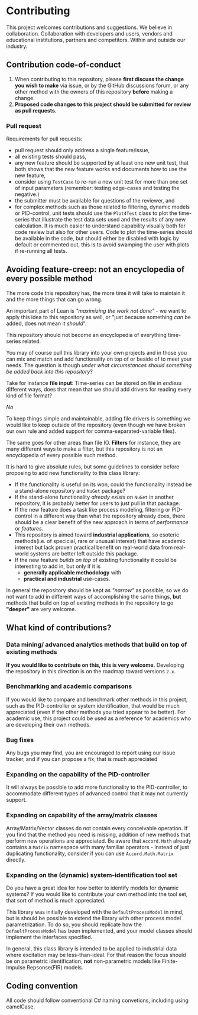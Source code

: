 # Contributing

This project welcomes contributions and suggestions. 
We believe in collaboration. Collaboration with developers and users, vendors and educational institutions, partners and competitors. Within and outside our industry.

## Contribution code-of-conduct

1. When contributing to this repository, please **first discuss the change you wish to make** via issue, or by the GitHub discussions forum,
or any other method with the owners of this repository **before** making a change.
2. **Proposed code changes to this project should be submitted for review as pull requests.**

### Pull request

Requirements for pull requests:
- pull request should only address a single feature/issue,
- all existing tests should pass,
- any new feature should be supported by at least one new unit test, that both shows that the new feature works and documents how to use the new feature,
- consider using ``TestCase`` to re-run a new unit test for more than one set of input parameters (remember: testing edge-cases and testing the negative.)
- the submitter must be available for questions of the reviewer, and 
- for complex methods such as those related to filtering, dynamic models or PID-control, unit tests should use the ``Plot4Test`` class to plot the time-series that illustrate
the test data sets used and the results of any new calculation. It is much easier to understand capability visually both for code review but also for other users. 
Code to plot the time-series should be available in the code, but should either be disabled with logic by default or commented out, this is to avoid swamping the user with plots 
if re-running all tests.

## Avoiding feature-creep: not an encyclopedia of every possible method

The more code this repository has, the more time it will take to maintain it and the more things that can go wrong. 

An important part of Lean is *"maximizing the work not done"* - we want to apply this idea to this repository as well, or "just because something *can* be added, does not mean it *should*".

This repository should not become an encyclopedia of everything time-series related.

You may of course pull this library into your own projects and in those you can mix and match and add functionality on top of or beside of to meet your needs. 
The question is though *under what circumstances should something be added back into this repository*?

Take for instance **file input**: Time-series can be stored on file in *endless* different ways, does that mean that we should add drivers for reading every kind of file format?

*No*

To keep things simple and maintainable, adding file drivers is something we would like to keep outside of the repository (even though we have broken our own rule and added 
support for comma-separated-variable files). 

The same goes for other areas than file IO. **Filters** for instance, they are many different ways to make a filter, but this repository is not an encyclopedia of every possible such method. 

It is hard to give absolute rules, but some guidelines to consider before proposing to add new functionality to this class library:
- If the functionality is useful on its won, could the functionality instead be a stand-alone repository and ``NuGet`` package?
- If the stand-alone functionality *already exists* on ``NuGet`` in another repository, it is probably better for users to just pull in that package.
- If the new feature does a task like process modeling, filtering or PID-control in a different way than what the repository already does, there should be a clear benefit of the 
new approach in terms of *performance* or *features*.
- This repository is aimed toward **industrial applications**, so esoteric methods(i.e. of specicial, rare or unusual interest) 
that have academic interest but lack proven practical benefit on real-world data from real-world systems are better left outside this package.
- If the new feature *builds on top* of existing functionality it could be interesting to add in, but only if it is 
	- **generally applicable methodology** with 
	- **practical and industrial** use-cases.

In general the repository should be kept as *"narrow"* as possible, so we do not want to add in different ways of accomplishing the same things, **but** methods that build on top of existing methods
in the repository to go **"deeper"** are very welcome.


## What kind of contributions?

### Data mining/ advanced analytics methods that build on top of existing methods 

**If you would like to contribute on this, this is very welcome.** Developing the repository in this direction is on the roadmap toward versions ``2.x``.

### Benchmarking and academic comparisons

If you would like to compare and benchmark other methods in this project, such as the PID-controller or system identification, 
 that would be much appreciated (even if the other methods you tried appear to be better). For academic use, this project could be used as a reference
 for academics who are developing their own methods. 

### Bug fixes

Any bugs you may find, you are encouraged to report using our issue tracker, and if you can propose a fix, that is much appreciated

### Expanding on the capability of the PID-controller 

It will always be possible to add more functionality to the PID-controller, to accommodate different types of advanced control that it may not currently support.

### Expanding on capability of the array/matrix classes

Array/Matrix/Vector classes do not contain every conceivable operation. If you find that the method you need is missing, addition of new methods that perform new operations 
are appreciated. Be aware that ``Accord.Math`` already contains a ``Matrix`` namespace with many familiar operators - instead of just duplicating functionality, consider if you can 
use ``Accord.Math.Matrix`` directly.

### Expanding on the (dynamic) system-identification tool set 

Do you have a great idea for how better to identify models for dynamic systems? If you would like to contribute your own method into the tool set, that sort of method is much
appreciated. 

This library was initially developed with the ``DefaultProcessModel`` in mind, but is should be possible to extend the library with other process model parametrization.
To do so, you should replicate how the ``DefaultProcessModel`` has been implemented, and your model classes should implement the interfaces specified.

In general, this class library is intended to be applied to industrial data where excitation may be less-than-ideal. For that reason the focus should be on parametric identification, **not** non-parametric
models like Finite-Impulse Repsonse(FIR) models.


## Coding convention

All code should follow conventional C# naming convetions, including using camelCase. 


